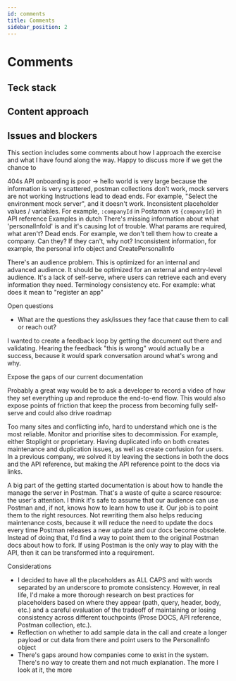 ```yaml
---
id: comments
title: Comments
sidebar_position: 2
---
```


# Comments

## Teck stack

## Content approach

## Issues and blockers



This section includes some comments about how I approach the exercise and what I have found along the way. Happy to discuss more if we get the chance to

404s
API onboarding is poor -> hello world is very large because the information is very scattered, postman collections don't work, mock servers are not working
Instructions lead to dead ends. For example, "Select the environment mock server", and it doesn't work.
Inconsistent placeholder values / variables. For example, `:companyId` in Postaman vs `{companyId}` in API reference
Examples in dutch
There's missing information about what 'personalInfoId' is and it's causing lot of trouble.
What params are required, what aren't?
Dead ends. For example, we don't tell them how to create a company. Can they? If they can't, why not?
Inconsistent information, for example, the personal info object and CreatePersonalInfo

There's an audience problem. This is optimized for an internal and advanced audience. It should be optimized for an external and entry-level audience.
It's a lack of self-serve, where users can retrieve each and every information they need.
Terminology consistency etc. For example: what does it mean to "register an app"

Open questions

- What are the questions they ask/issues they face that cause them to call or reach out?

I wanted to create a feedback loop by getting the document out there and validating. Hearing the feedback "this is wrong" would actually be a success, because it would spark conversation around what's wrong and why.

Expose the gaps of our current documentation

Probably a great way would be to ask a developer to record a video of how they set everything up and reproduce the end-to-end flow.
This would also expose points of friction that keep the process from becoming fully self-serve and could also drive roadmap

Too many sites and conflicting info, hard to understand which one is the most reliable. Monitor and prioritise sites to decommission. For example, either Stoplight or proprietary. Having duplicated info on both creates maintenance and duplication issues, as well as create confusion for users. In a previous company, we solved it by leaving the sections in both the docs and the API reference, but making the API reference point to the docs via links.

A big part of the getting started documentation is about how to handle the manage the server in Postman. That's a waste of quite a scarce resource: the user's attention. I think it's safe to assume that our audience can use Postman and, if not, knows how to learn how to use it. Our job is to point them to the right resources. Not rewriting them also helps reducing maintenance costs, because it will reduce the need to update the docs every time Postman releases a new update and our docs become obsolete. Instead of doing that, I'd find a way to point them to the original Postman docs about how to fork. If using Postman is the only way to play with the API, then it can be transformed into a requirement.



Considerations

- I decided to have all the placeholders as ALL CAPS and with words separated by an underscore to promote consistency. However, in real life, I'd make a more thorough research on best practices for placeholders based on where they appear (path, query, header, body, etc.) and a careful evaluation of the tradeoff of maintaining or losing consistency across different touchpoints (Prose DOCS, API reference, Postman collection, etc.).
- Reflection on whether to add sample data in the call and create a longer payload or cut data from there and point users to the PersonalInfo object
- There's gaps around how companies come to exist in the system. There's no way to create them and not much explanation. The more I look at it, the more 